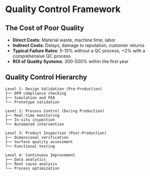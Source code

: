 # Quality Control Framework

## The Cost of Poor Quality

- **Direct Costs**: Material waste, machine time, labor
- **Indirect Costs**: Delays, damage to reputation, customer returns
- **Typical Failure Rates**: 5-15% without a QC process, <2% with a comprehensive QC process
- **ROI of Quality Systems**: 300-500% within the first year

## Quality Control Hierarchy

```
Level 1: Design Validation (Pre-Production)
├── DFM compliance checking
├── Simulation and FEA
└── Prototype validation

Level 2: Process Control (During Production)
├── Real-time monitoring
├── In-situ inspection
└── Automated intervention

Level 3: Product Inspection (Post-Production)
├── Dimensional verification
├── Surface quality assessment
└── Functional testing

Level 4: Continuous Improvement
├── Data analytics
├── Root cause analysis
└── Process optimization
```
